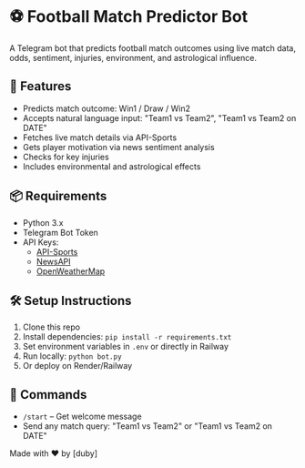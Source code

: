 # ⚽ Football Match Predictor Bot

A Telegram bot that predicts football match outcomes using live match data, odds, sentiment, injuries, environment, and astrological influence.

## 🔧 Features

- Predicts match outcome: Win1 / Draw / Win2
- Accepts natural language input: "Team1 vs Team2", "Team1 vs Team2 on DATE"
- Fetches live match details via API-Sports
- Gets player motivation via news sentiment analysis
- Checks for key injuries
- Includes environmental and astrological effects

## 📦 Requirements

- Python 3.x
- Telegram Bot Token
- API Keys:
  - [API-Sports](https://api-sports.io/) 
  - [NewsAPI](https://newsapi.org/) 
  - [OpenWeatherMap](https://openweathermap.org/api) 

## 🛠️ Setup Instructions

1. Clone this repo
2. Install dependencies: `pip install -r requirements.txt`
3. Set environment variables in `.env` or directly in Railway
4. Run locally: `python bot.py`
5. Or deploy on Render/Railway

## 🤖 Commands

- `/start` – Get welcome message
- Send any match query: "Team1 vs Team2" or "Team1 vs Team2 on DATE"

Made with ❤️ by [duby]
